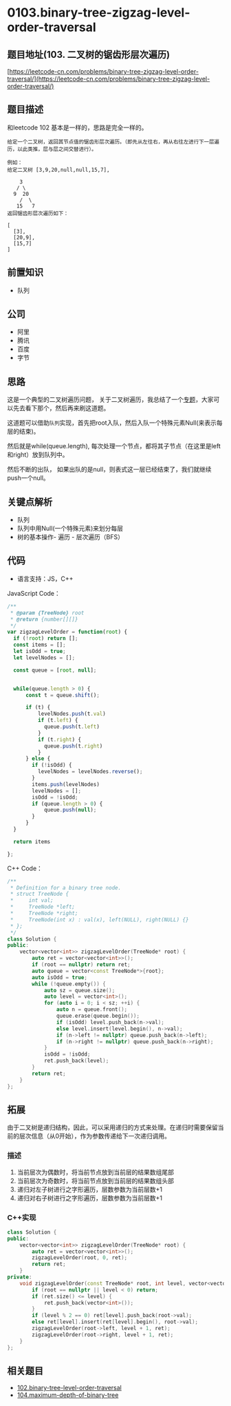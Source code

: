 # 0103.binary-tree-zigzag-level-order-traversal

## 题目地址\(103. 二叉树的锯齿形层次遍历\)

[https://leetcode-cn.com/problems/binary-tree-zigzag-level-order-traversal/](https://leetcode-cn.com/problems/binary-tree-zigzag-level-order-traversal/)

## 题目描述

和leetcode 102 基本是一样的，思路是完全一样的。

```text
给定一个二叉树，返回其节点值的锯齿形层次遍历。（即先从左往右，再从右往左进行下一层遍历，以此类推，层与层之间交替进行）。

例如：
给定二叉树 [3,9,20,null,null,15,7],

    3
   / \
  9  20
    /  \
   15   7
返回锯齿形层次遍历如下：

[
  [3],
  [20,9],
  [15,7]
]
```

## 前置知识

* 队列

## 公司

* 阿里
* 腾讯
* 百度
* 字节

## 思路

这是一个典型的二叉树遍历问题， 关于二叉树遍历，我总结了一个[专题](https://github.com/azl397985856/leetcode/blob/master/thinkings/binary-tree-traversal.md)，大家可以先去看下那个，然后再来刷这道题。

这道题可以借助`队列`实现，首先把root入队，然后入队一个特殊元素Null\(来表示每层的结束\)。

然后就是while\(queue.length\), 每次处理一个节点，都将其子节点（在这里是left和right）放到队列中。

然后不断的出队， 如果出队的是null，则表式这一层已经结束了，我们就继续push一个null。

## 关键点解析

* 队列
* 队列中用Null\(一个特殊元素\)来划分每层
* 树的基本操作- 遍历 - 层次遍历（BFS）

## 代码

* 语言支持：JS，C++

JavaScript Code：

```javascript
/**
 * @param {TreeNode} root
 * @return {number[][]}
 */
var zigzagLevelOrder = function(root) {
  if (!root) return [];   
  const items = [];
  let isOdd = true;
  let levelNodes = [];

  const queue = [root, null];


  while(queue.length > 0) {
      const t = queue.shift();

      if (t) {
          levelNodes.push(t.val)
          if (t.left) {
            queue.push(t.left)
          }
          if (t.right) {
            queue.push(t.right)
          }
      } else {
        if (!isOdd) {
          levelNodes = levelNodes.reverse();
        }
        items.push(levelNodes)
        levelNodes = [];
        isOdd = !isOdd;
        if (queue.length > 0) {
            queue.push(null);
        }
      }
  }

  return items

};
```

C++ Code：

```cpp
/**
 * Definition for a binary tree node.
 * struct TreeNode {
 *     int val;
 *     TreeNode *left;
 *     TreeNode *right;
 *     TreeNode(int x) : val(x), left(NULL), right(NULL) {}
 * };
 */
class Solution {
public:
    vector<vector<int>> zigzagLevelOrder(TreeNode* root) {
        auto ret = vector<vector<int>>();
        if (root == nullptr) return ret;
        auto queue = vector<const TreeNode*>{root};
        auto isOdd = true;
        while (!queue.empty()) {
            auto sz = queue.size();
            auto level = vector<int>();
            for (auto i = 0; i < sz; ++i) {
                auto n = queue.front();
                queue.erase(queue.begin());
                if (isOdd) level.push_back(n->val);
                else level.insert(level.begin(), n->val);
                if (n->left != nullptr) queue.push_back(n->left);
                if (n->right != nullptr) queue.push_back(n->right);
            }
            isOdd = !isOdd;
            ret.push_back(level);
        }
        return ret;
    }
};
```

## 拓展

由于二叉树是递归结构，因此，可以采用递归的方式来处理。在递归时需要保留当前的层次信息（从0开始），作为参数传递给下一次递归调用。

### 描述

1. 当前层次为偶数时，将当前节点放到当前层的结果数组尾部
2. 当前层次为奇数时，将当前节点放到当前层的结果数组头部
3. 递归对左子树进行之字形遍历，层数参数为当前层数+1
4. 递归对右子树进行之字形遍历，层数参数为当前层数+1

### C++实现

```cpp
class Solution {
public:
    vector<vector<int>> zigzagLevelOrder(TreeNode* root) {
        auto ret = vector<vector<int>>();
        zigzagLevelOrder(root, 0, ret);
        return ret;
    }
private:
    void zigzagLevelOrder(const TreeNode* root, int level, vector<vector<int>>& ret) {
        if (root == nullptr || level < 0) return;
        if (ret.size() <= level) {
            ret.push_back(vector<int>());
        }
        if (level % 2 == 0) ret[level].push_back(root->val);
        else ret[level].insert(ret[level].begin(), root->val);
        zigzagLevelOrder(root->left, level + 1, ret);
        zigzagLevelOrder(root->right, level + 1, ret);
    }
};
```

## 相关题目

* [102.binary-tree-level-order-traversal](problems/102.binary-tree-level-order-traversal.md)
* [104.maximum-depth-of-binary-tree](problems/104.maximum-depth-of-binary-tree.md)


